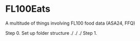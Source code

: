 # FL100Eats
A multitude of things involving FL100 food data (ASA24, FFQ)

Step 0. Set up folder structure 
./
./
./
Step 1. 
